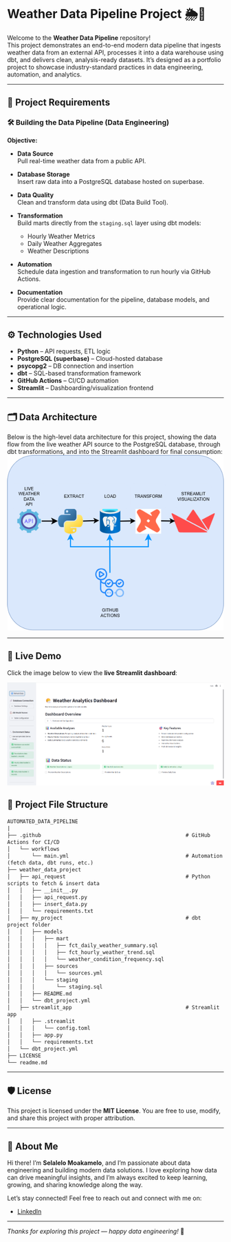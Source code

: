 # Weather Data Pipeline Project 🌦️🚀

Welcome to the **Weather Data Pipeline** repository!  
This project demonstrates an end-to-end modern data pipeline that ingests weather data from an external API, processes it into a data warehouse using dbt, and delivers clean, analysis-ready datasets. It’s designed as a portfolio project to showcase industry-standard practices in data engineering, automation, and analytics.

---

## 🚀 Project Requirements

### 🛠️ Building the Data Pipeline (Data Engineering)

**Objective:**

- **Data Source**  
  Pull real-time weather data from a public API.

- **Database Storage**  
  Insert raw data into a PostgreSQL database hosted on superbase.

- **Data Quality**  
  Clean and transform data using dbt (Data Build Tool).

- **Transformation**  
  Build marts directly from the `staging.sql` layer using dbt models:
  - Hourly Weather Metrics
  - Daily Weather Aggregates
  - Weather Descriptions

- **Automation**  
  Schedule data ingestion and transformation to run hourly via GitHub Actions.

- **Documentation**  
  Provide clear documentation for the pipeline, database models, and operational logic.

---

## ⚙️ Technologies Used

- **Python** – API requests, ETL logic  
- **PostgreSQL (superbase)** – Cloud-hosted database  
- **psycopg2** – DB connection and insertion  
- **dbt** – SQL-based transformation framework  
- **GitHub Actions** – CI/CD automation  
- **Streamlit** – Dashboarding/visualization frontend  

---

## 🗂️ Data Architecture

Below is the high-level data architecture for this project, showing the data flow from the live weather API source to the PostgreSQL database, through dbt transformations, and into the Streamlit dashboard for final consumption:
![Data Architecture](weather_data_project/documents/data_arc.png)

---
## 🚀 Live Demo

Click the image below to view the **live Streamlit dashboard**:

[![Weather Analytics Dashboard](weather_data_project/documents/demo.png)](https://automated-data-pipeline.streamlit.app/)


## 📁 Project File Structure
```plaintext
AUTOMATED_DATA_PIPELINE
|
├── .github                                               # GitHub Actions for CI/CD
│   └── workflows
│       └── main.yml                                      # Automation (fetch data, dbt runs, etc.)
├── weather_data_project
│   ├── api_request                                       # Python scripts to fetch & insert data
│   │   ├── __init__.py
│   │   ├── api_request.py
│   │   ├── insert_data.py
│   │   └── requirements.txt
│   ├── my_project                                        # dbt project folder
│   │   ├── models
│   │   │   ├── mart
│   │   │   │   ├── fct_daily_weather_summary.sql
│   │   │   │   ├── fct_hourly_weather_trend.sql
│   │   │   │   └── weather_condition_frequency.sql
│   │   │   ├── sources
│   │   │   │   └── sources.yml
│   │   │   └── staging
│   │   │       └── staging.sql
│   │   ├── README.md
│   │   └── dbt_project.yml                               
│   ├── streamlit_app                                     # Streamlit app
│   │   ├── .streamlit
│   │   │   └── config.toml
│   │   ├── app.py
│   │   └── requirements.txt
│   └── dbt_project.yml
├── LICENSE
└── readme.md
```
---
## 🛡️ License

This project is licensed under the **MIT License**. You are free to use, modify, and share this project with proper attribution.

---

## 🌟 About Me

Hi there! I’m **Selalelo Moakamelo**, and I’m passionate about data engineering and building modern data solutions. I love exploring how data can drive meaningful insights, and I’m always excited to keep learning, growing, and sharing knowledge along the way.

Let’s stay connected! Feel free to reach out and connect with me on:

- [LinkedIn](https://www.linkedin.com/in/selalelo-moakamelo-35b57719a)

---

*Thanks for exploring this project — happy data engineering!* 🚀

